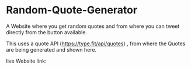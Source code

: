 # Random-Quote-Generator
A Website where you get random quotes and from where you can tweet directly from the button available.

This uses a quote API (https://type.fit/api/quotes) , from where the Quotes are being generated and shown here.

live Website link: 
